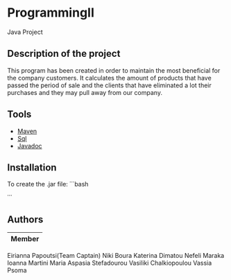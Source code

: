 # ProgrammingII
Java Project

## Description of the project
This program has been created in order to maintain the most beneficial for the company customers. It calculates the amount of products that have passed the period of sale and the clients that have eliminated a lot their purchases and they may pull away from our company.

## Tools
* [Maven]()
* [Sql]()
* [Javadoc]()

## Installation
To create the .jar file:
΄΄΄bash

΄΄΄

## Authors 
| Member |
| --- |
Eirianna Papoutsi(Team Captain)
Niki Boura
Katerina Dimatou
Nefeli Maraka
Ioanna Martini
Maria Aspasia Stefadourou
Vasiliki Chalkiopoulou
Vassia Psoma
